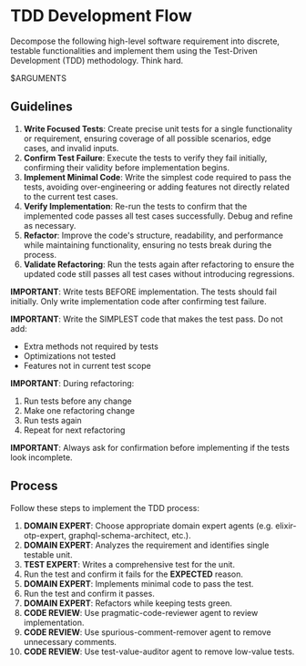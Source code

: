 # TDD Development Flow

Decompose the following high-level software requirement into discrete, testable functionalities and implement them using the Test-Driven Development (TDD) methodology. Think hard.

$ARGUMENTS

## Guidelines

1. **Write Focused Tests**: Create precise unit tests for a single functionality or requirement, ensuring coverage of all possible scenarios, edge cases, and invalid inputs.
2. **Confirm Test Failure**: Execute the tests to verify they fail initially, confirming their validity before implementation begins.
3. **Implement Minimal Code**: Write the simplest code required to pass the tests, avoiding over-engineering or adding features not directly related to the current test cases.
4. **Verify Implementation**: Re-run the tests to confirm that the implemented code passes all test cases successfully. Debug and refine as necessary.
5. **Refactor**: Improve the code's structure, readability, and performance while maintaining functionality, ensuring no tests break during the process.
6. **Validate Refactoring**: Run the tests again after refactoring to ensure the updated code still passes all test cases without introducing regressions.

**IMPORTANT**: Write tests BEFORE implementation. The tests should fail initially. Only write implementation code after confirming test failure.

**IMPORTANT**: Write the SIMPLEST code that makes the test pass. 
Do not add:
- Extra methods not required by tests
- Optimizations not tested
- Features not in current test scope

**IMPORTANT**: During refactoring:
1. Run tests before any change
2. Make one refactoring change
3. Run tests again
4. Repeat for next refactoring

**IMPORTANT**: Always ask for confirmation before implementing if the tests look incomplete.

## Process

Follow these steps to implement the TDD process:

1. **DOMAIN EXPERT**: Choose appropriate domain expert agents (e.g. elixir-otp-expert, graphql-schema-architect, etc.).
2. **DOMAIN EXPERT**: Analyzes the requirement and identifies single testable unit.
3. **TEST EXPERT**: Writes a comprehensive test for the unit.
4. Run the test and confirm it fails for the **EXPECTED** reason.
5. **DOMAIN EXPERT**: Implements minimal code to pass the test.
6. Run the test and confirm it passes.
7. **DOMAIN EXPERT**: Refactors while keeping tests green.
8. **CODE REVIEW**: Use pragmatic-code-reviewer agent to review implementation.
8. **CODE REVIEW**: Use spurious-comment-remover agent to remove unnecessary comments.
8. **CODE REVIEW**: Use test-value-auditor agent to remove low-value tests.
